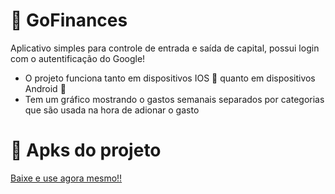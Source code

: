 # 🤑 GoFinances
Aplicativo simples para controle de entrada e saída de capital, possui login com o autentificação do Google! </br>
- O projeto funciona tanto em dispositivos IOS :apple: quanto em dispositivos Android :robot: </br>
- Tem um gráfico mostrando o gastos semanais separados por categorias que são usada na hora de adionar o gasto 

# 📲 Apks do projeto 

<a href="https://drive.google.com/drive/folders/1y1D7mpgJK6BDVXOXYrs8dgXyz1p_ZEj6">Baixe e use agora mesmo!!</a>
